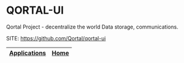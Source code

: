 # QORTAL-UI
 
 Qortal Project - decentralize the world
 Data storage, communications.
 
 SITE: https://github.com/Qortal/qortal-ui

 | [Applications](https://portable-linux-apps.github.io/apps.html) | [Home](https://portable-linux-apps.github.io)
 | --- | --- |
